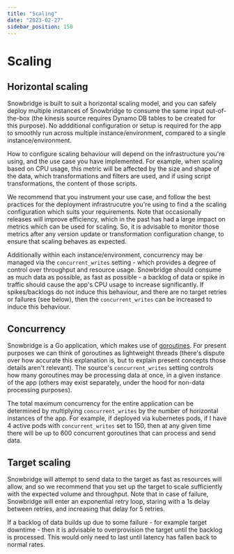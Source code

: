 ```yaml
---
title: "Scaling"
date: "2023-02-27"
sidebar_position: 150
---
```


# Scaling

## Horizontal scaling

Snowbridge is built to suit a horizontal scaling model, and you can safely deploy multiple instances of Snowbridge to consume the same input out-of-the-box (the kinesis source requires Dynamo DB tables to be created for this purpose). No addditional configuration or setup is required for the app to smoothly run across multiple instance/environment, compared to a single instance/environment.

How to configure scaling behaviour will depend on the infrastructure you're using, and the use case you have implemented. For example, when scaling based on CPU usage, this metric will be affected by the size and shape of the data, which transformations and filters are used, and if using script transformations, the content of those scripts. 

We recommend that you instrument your use case, and follow the best practices for the deployment infrastrucutre you're using to find a the scaling configuration which suits your requirements. Note that occasionally releases will improve efficiency, which in the past has had a large impact on metrics which can be used for scaling. So, it is advisable to monitor those metrics after any version update or transformation configuration change, to ensure that scaling behaves as expected.

Additionally within each instance/environment, concurrency may be managed via the `concurrent_writes` setting - which provides a degree of control over throughput and resource usage. Snowbridge should consume as much data as possible, as fast as possible - a backlog of data or spike in traffic should cause the app's CPU usage to increase significantly. If spikes/backlogs do not induce this behaviour, and there are no target retries or failures (see below), then the `concurrent_writes` can be increased to induce this behaviour.

## Concurrency

Snowbridge is a Go application, which makes use of [goroutines](https://golangdocs.com/goroutines-in-golang). For present purposes we can think of goroutines as lightweight threads (there's dispute over how accurate this explanation is, but to explain present concepts those details aren't relevant). The source's `concurrent_writes` setting controls how many goroutines may be processing data at once, in a given instance of the app (others may exist separately, under the hood for non-data processing purposes).

The total maximum concurrency for the entire application can be determined by multiplying `concurrent_writes` by the number of horizontal instances of the app. For example, if deployed via kubernetes pods, if I have 4 active pods with `concurrent_writes` set to 150, then at any given time there will be up to 600 concurrent goroutines that can process and send data.

## Target scaling

Snowbridge will attempt to send data to the target as fast as resources will allow, and so we recommend that you set up the target to scale sufficiently with the expected volume and throughput. Note that in case of failure, Snowbridge will enter an exponential retry loop, staring with a 1s delay between retries, and increasing that delay for 5 retries.

If a backlog of data builds up due to some failure - for example target downtime - then it is advisable to overprovision the target until the backlog is processed. This would only need to last until latency has fallen back to normal rates.
